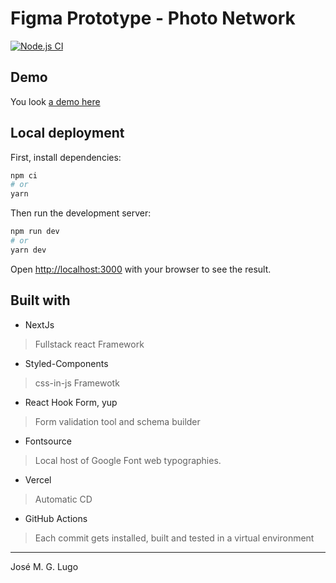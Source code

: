 # Figma Prototype - Photo Network

[![Node.js CI](https://github.com/chepetime/figma-prototype/actions/workflows/node.js.yml/badge.svg)](https://github.com/chepetime/figma-prototype/actions/workflows/node.js.yml)

## Demo

You look [a demo here](https://figma-prototype.vercel.app/)

## Local deployment

First, install dependencies:

```bash
npm ci
# or
yarn
```

Then run the development server:

```bash
npm run dev
# or
yarn dev
```

Open [http://localhost:3000](http://localhost:3000) with your browser to see the result.

## Built with

- NextJs

> Fullstack react Framework

- Styled-Components

> css-in-js Framewotk

- React Hook Form, yup

> Form validation tool and schema builder

- Fontsource

> Local host of Google Font web typographies.

- Vercel

> Automatic CD

- GitHub Actions

> Each commit gets installed, built and tested in a virtual environment

---

José M. G. Lugo
